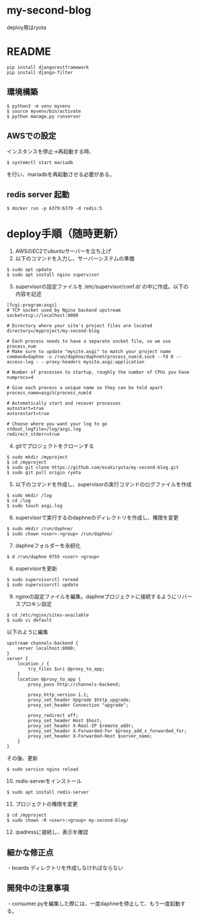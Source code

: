 # my-second-blog
deploy用はryota

# README
```
pip install djangorestframework
pip install django-filter
```

## 環境構築

```
$ python3 -m venv myvenv
$ source myvenv/bin/activate
$ python manage.py runserver
```

## AWSでの設定
インスタンスを停止→再起動する時、
```
$ systemctl start mariadb
```
を行い、mariadbを再起動させる必要がある。


## redis server 起動
```
$ docker run -p 6379:6379 -d redis:5
```

# deploy手順（随時更新）

1. AWSのEC2でubuntuサーバーを立ち上げ
2. 以下のコマンドを入力し、サーバーシステムの準備
```
$ sudo apt update
$ sudo apt install nginx supervisor
```

3. supervisorの設定ファイルを /etc/supervisor/conf.d/ の中に作成。以下の内容を記述
```
[fcgi-program:asgi]
# TCP socket used by Nginx backend upstream
socket=tcp://localhost:8000

# Directory where your site's project files are located
directory=/myproject/my-second-blog

# Each process needs to have a separate socket file, so we use process_num
# Make sure to update "mysite.asgi" to match your project name
command=daphne -u /run/daphne/daphne%(process_num)d.sock --fd 0 --access-log - --proxy-headers mysite.asgi:application

# Number of processes to startup, roughly the number of CPUs you have
numprocs=4

# Give each process a unique name so they can be told apart
process_name=asgi%(process_num)d

# Automatically start and recover processes
autostart=true
autorestart=true

# Choose where you want your log to go
stdout_logfile=/log/asgi.log
redirect_stderr=true
```
4. gitでプロジェクトをクローンする
```
$ sudo mkdir /myproject
$ cd /myproject
$ sudo git clone https://github.com/esakiryota/my-second-blog.git
$ sudo git pull origin ryota
```

5. 以下のコマンドを作成し、supervisorの実行コマンドのログファイルを作成
```
$ sudo mkdir /log
$ cd /log
$ sudo touch asgi.log
```

6. supervisorで実行するのdaphneのディレクトリを作成し、権限を変更
```
$ sudo mkdir /run/daphne/
$ sudo chown <user>.<group> /run/daphne/
```

7. daphneフォルダーを永続化
```
$ d /run/daphne 0755 <user> <group>
```

8. supervisorを更新
```
$ sudo supervisorctl reread
$ sudo supervisorctl update
```

9. nginxの設定ファイルを編集。daphneプロジェクトに接続するようにリバースプロキシ設定
```
$ cd /etc/nginx/sites-available
$ sudo vi default
```
以下のように編集
```
upstream channels-backend {
    server localhost:8000;
}
server {
    location / {
        try_files $uri @proxy_to_app;
    }
    location @proxy_to_app {
        proxy_pass http://channels-backend;

        proxy_http_version 1.1;
        proxy_set_header Upgrade $http_upgrade;
        proxy_set_header Connection "upgrade";

        proxy_redirect off;
        proxy_set_header Host $host;
        proxy_set_header X-Real-IP $remote_addr;
        proxy_set_header X-Forwarded-For $proxy_add_x_forwarded_for;
        proxy_set_header X-Forwarded-Host $server_name;
    }
}
```
その後、更新
```
$ sudo service nginx reload
```

10. redis-serverをインストール
```
$ sudo apt install redis-server
```

11. プロジェクトの権限を変更
```
$ cd /myproject
$ sudo chown -R <user>:<group> my-second-blog/
```

12. ipadressに接続し、表示を確認

## 細かな修正点
・boards ディレクトリを作成しなければならない


## 開発中の注意事項
・consumer.pyを編集した際には、一度daphneを停止して、もう一度起動する。





